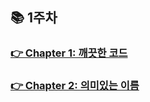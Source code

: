 ## 📚 1주차

### [👉 Chapter 1: 깨끗한 코드](https://saseungmin.github.io/reading_books_record_repository/docs/clean/clean-code/chapter-1)

### [👉 Chapter 2: 의미있는 이름](https://saseungmin.github.io/reading_books_record_repository/docs/clean/clean-code/chapter-2)
